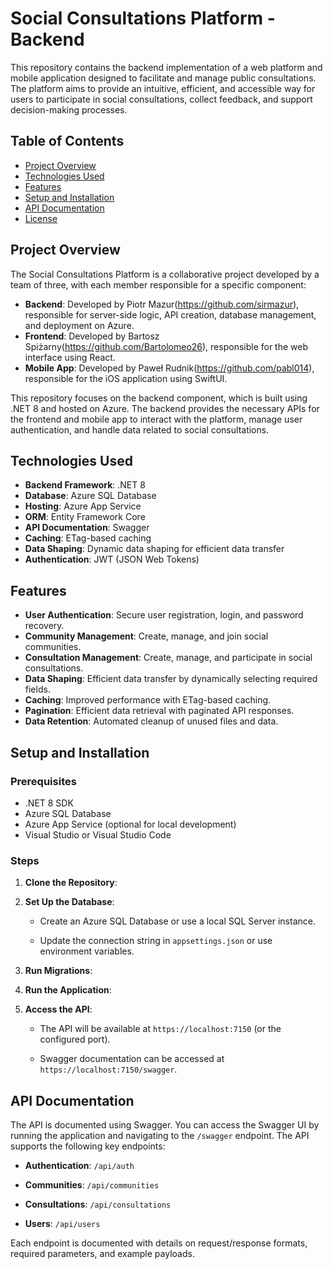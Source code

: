# Social Consultations Platform - Backend

This repository contains the backend implementation of a web platform and mobile application designed to facilitate and manage public consultations. The platform aims to provide an intuitive, efficient, and accessible way for users to participate in social consultations, collect feedback, and support decision-making processes.

## Table of Contents
- [Project Overview](#project-overview)
- [Technologies Used](#technologies-used)
- [Features](#features)
- [Setup and Installation](#setup-and-installation)
- [API Documentation](#api-documentation)
- [License](#license)

## Project Overview

The Social Consultations Platform is a collaborative project developed by a team of three, with each member responsible for a specific component:
- **Backend**: Developed by Piotr Mazur(https://github.com/sirmazur), responsible for server-side logic, API creation, database management, and deployment on Azure.
- **Frontend**: Developed by Bartosz Spiżarny(https://github.com/Bartolomeo26), responsible for the web interface using React.
- **Mobile App**: Developed by Paweł Rudnik(https://github.com/pabl014), responsible for the iOS application using SwiftUI.

This repository focuses on the backend component, which is built using .NET 8 and hosted on Azure. The backend provides the necessary APIs for the frontend and mobile app to interact with the platform, manage user authentication, and handle data related to social consultations.

## Technologies Used

- **Backend Framework**: .NET 8
- **Database**: Azure SQL Database
- **Hosting**: Azure App Service
- **ORM**: Entity Framework Core
- **API Documentation**: Swagger
- **Caching**: ETag-based caching
- **Data Shaping**: Dynamic data shaping for efficient data transfer
- **Authentication**: JWT (JSON Web Tokens)

## Features

- **User Authentication**: Secure user registration, login, and password recovery.
- **Community Management**: Create, manage, and join social communities.
- **Consultation Management**: Create, manage, and participate in social consultations.
- **Data Shaping**: Efficient data transfer by dynamically selecting required fields.
- **Caching**: Improved performance with ETag-based caching.
- **Pagination**: Efficient data retrieval with paginated API responses.
- **Data Retention**: Automated cleanup of unused files and data.

## Setup and Installation

### Prerequisites
- .NET 8 SDK
- Azure SQL Database
- Azure App Service (optional for local development)
- Visual Studio or Visual Studio Code

### Steps
1. **Clone the Repository**:

2.  **Set Up the Database**:
    
    -   Create an Azure SQL Database or use a local SQL Server instance.
        
    -   Update the connection string in  `appsettings.json`  or use environment variables.
        
3.  **Run Migrations**:
      
4.  **Run the Application**:
    
5.  **Access the API**:
    
    -   The API will be available at  `https://localhost:7150`  (or the configured port).
        
    -   Swagger documentation can be accessed at  `https://localhost:7150/swagger`.
        

## API Documentation

The API is documented using Swagger. You can access the Swagger UI by running the application and navigating to the  `/swagger`  endpoint. The API supports the following key endpoints:

-   **Authentication**:  `/api/auth`
    
-   **Communities**:  `/api/communities`
    
-   **Consultations**:  `/api/consultations`
    
-   **Users**:  `/api/users`
    

Each endpoint is documented with details on request/response formats, required parameters, and example payloads.
 
